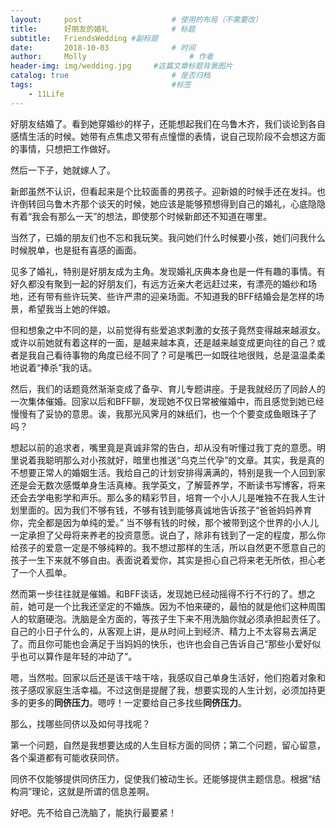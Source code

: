 ```yaml
---
layout:     post   				    # 使用的布局（不需要改）
title:      好朋友的婚礼 				# 标题
subtitle:   FriendsWedding #副标题
date:       2018-10-03 				# 时间
author:     Molly 						# 作者
header-img: img/wedding.jpg 	#这篇文章标题背景图片
catalog: true 						# 是否归档
tags:								#标签
    - 11Life
---
```

好朋友结婚了。看到她穿婚纱的样子，还能想起我们在乌鲁木齐，我们谈论到各自感情生活的时候。她带有点焦虑又带有点憧憬的表情，说自己现阶段不会想这方面的事情，只想把工作做好。


然后一下子，她就嫁人了。


新郎虽然不认识，但看起来是个比较面善的男孩子。迎新娘的时候手还在发抖。也许倒转回乌鲁木齐那个谈天的时候，她应该是能够预想得到自己的婚礼，心底隐隐有着“我会有那么一天”的想法，即使那个时候新郎还不知道在哪里。


当然了，已婚的朋友们也不忘和我玩笑。我问她们什么时候要小孩，她们问我什么时候脱单，也是挺有喜感的画面。


见多了婚礼，特别是好朋友成为主角。发现婚礼庆典本身也是一件有趣的事情。有好久都没有聚到一起的好朋友们，有远方近亲大老远赶过来，有漂亮的婚纱和场地，还有带有些许玩笑、些许严肃的迎亲场面。不知道我的BFF结婚会是怎样的场景，希望我当上她的伴娘。



但和想象之中不同的是，以前觉得有些爱追求刺激的女孩子竟然变得越来越淑女。或许以前她就有着这样的一面，是越来越本真，还是越来越变成更向往的自己？或者是我自己看待事物的角度已经不同了？可是嘴巴一如既往地很贱，总是温温柔柔地说着“捧杀”我的话。


然后，我们的话题竟然渐渐变成了备孕、育儿专题讲座。于是我就经历了同龄人的一次集体催婚。回家以后和BFF聊，发现她不仅日常被催婚中，而且感觉到她已经慢慢有了妥协的意思。诶，我那光风霁月的妹纸们，也一个个要变成鱼眼珠子了吗？


想起以前的追求者，嘴里竟是真诚非常的告白，却从没有听懂过我丁克的意愿。明里说着我聪明那么对小孩就好，暗里也推送“乌克兰代孕”的文章。其实，我是真的不想要正常人的婚姻生活。我给自己的计划安排得满满的，特别是我一个人回到家还是会无数次感慨单身生活真棒。我学英文，了解营养学，不断读书写博客，将来还会去学电影学和声乐。那么多的精彩节目，培育一个小人儿是唯独不在我人生计划里面的。因为我们不够有钱，不够有钱到能够真诚地告诉孩子“爸爸妈妈养育你，完全都是因为单纯的爱。” 当不够有钱的时候，那个被带到这个世界的小人儿一定承担了父母将来养老的投资意愿。说白了，除非有钱到了一定的程度，那么你给孩子的爱意一定是不够纯粹的。我不想过那样的生活，所以自然更不愿意自己的孩子一生下来就不够自由。表面说着爱你，其实是担心自己将来老无所依，担心老了一个人孤单。


然而第一步往往就是催婚。和BFF谈话，发现她已经动摇得不行不行的了。想之前，她可是一个比我还坚定的不婚族。因为不怕来硬的，最怕的就是他们这种周围人的软磨硬泡。洗脑是全方面的，等孩子生下来不用洗脑你就必须承担起责任了。自己的小日子什么的，从客观上讲，是从时间上到经济、精力上不太容易去满足了。而且你可能也会满足于当妈妈的快乐，也许也会自己告诉自己“那些小爱好似乎也可以算作是年轻的冲动了”。



嗯，当然啦。回家以后还是该干啥干啥，我感叹自己单身生活好，他们抱着对象和孩子感叹家庭生活幸福。不过这倒是提醒了我，想要实现的人生计划，必须加持更多的更多的**同侪压力**。嗯哼！一定要给自己多找些**同侪压力**。


那么，找哪些同侪以及如何寻找呢？



第一个问题，自然是我想要达成的人生目标方面的同侪；第二个问题，留心留意，各个渠道都有可能收获同侪。



同侪不仅能够提供同侪压力，促使我们被动生长。还能够提供主题信息。根据“结构洞”理论，这就是所谓的信息差啊。


好吧。先不给自己洗脑了，能执行最要紧！
